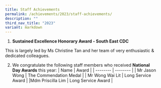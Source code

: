 ```yaml
---
title: Staff Achievements
permalink: /achievements/2023/staff-achievements/
description: ""
third_nav_title: "2023"
variant: markdown
---
```

1) <b>Sustained Excellence Honorary Award - South East CDC</b>

This is largely led by Ms Christine Tan and her team of very enthusiastic &amp; dedicated colleagues.


2) We congratulate the following staff members who received <b>National Day Awards</b> this year:
| Name | Award | 
| -------- | -------- |
| Mr Jason Wong     | The Commendation Medal    | 
| Mr Wong Wai Lit     | Long Service Award   | 
|Mdm Priscilla Lim     | Long Service Award    | 

